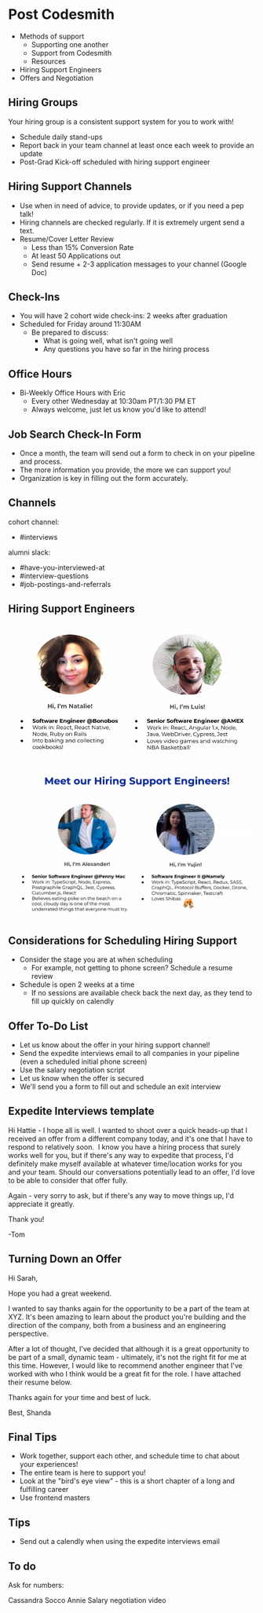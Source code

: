 # Post Codesmith

- Methods of support
  - Supporting one another
  - Support from Codesmith
  - Resources
- Hiring Support Engineers
- Offers and Negotiation

## Hiring Groups

Your hiring group is a consistent support system for you to work with!
- Schedule daily stand-ups
- Report back in your team channel at least once each week to provide an update
- Post-Grad Kick-off scheduled with hiring support engineer

## Hiring Support Channels

- Use when in need of advice, to provide updates, or if you need a pep talk!
- Hiring channels are checked regularly. If it is extremely urgent send a text.
- Resume/Cover Letter Review
  - Less than 15% Conversion Rate
  - At least 50 Applications out
  - Send resume + 2-3 application messages to your channel (Google Doc)

## Check-Ins

- You will have 2 cohort wide check-ins: 2 weeks after graduation
- Scheduled for Friday around 11:30AM
  - Be prepared to discuss:
    - What is going well, what isn't going well
    - Any questions you have so far in the hiring process

## Office Hours

- Bi-Weekly Office Hours with Eric
  - Every other Wednesday at 10:30am PT/1:30 PM ET
  - Always welcome, just let us know you'd like to attend!

## Job Search Check-In Form

- Once a month, the team will send out a form to check in on your pipeline and process.
- The more information you provide, the more we can support you!
- Organization is key in filling out the form accurately.

## Channels

cohort channel:
- #interviews

alumni slack:
- #have-you-interviewed-at
- #interview-questions
- #job-postings-and-referrals

## Hiring Support Engineers

![](2021-08-27-03-06-51.png)

![](2021-08-27-03-08-08.png)

## Considerations for Scheduling Hiring Support

- Consider the stage you are at when scheduling
  - For example, not getting to phone screen? Schedule a resume review
- Schedule is open 2 weeks at a time
  - If no sessions are available check back the next day, as they tend to fill up quickly on calendly

## Offer To-Do List

- Let us know about the offer in your hiring support channel!
- Send the expedite interviews email to all companies in your pipeline (even a scheduled initial phone screen)
- Use the salary negotiation script
- Let us know when the offer is secured
- We'll send you a form to fill out and schedule an exit interview

## Expedite Interviews template

Hi Hattie - I hope all is well.
I wanted to shoot over a quick heads-up that I received an offer from a different company today, and it's one that I have to respond to relatively soon. 
I know you have a hiring process that surely works well for you, but if there's any way to expedite that process, I'd definitely make myself available at whatever time/location works for you and your team.
Should our conversations potentially lead to an offer, I'd love to be able to consider that offer fully.

Again - very sorry to ask, but if there's any way to move things up, I'd appreciate it greatly.

Thank you!

-Tom

## Turning Down an Offer

Hi Sarah,

Hope you had a great weekend.

I wanted to say thanks again for the opportunity to be a part of the team at XYZ. It's been amazing to learn about the product you're building and the direction of the company, both from a business and an engineering perspective.

After a lot of thought, I've decided that although it is a great opportunity to be part of a small, dynamic team - ultimately, it's not the right fit for me at this time. However, I would like to recommend another engineer that I've worked with who I think would be a great fit for the role. I have attached their resume below.

Thanks again for your time and best of luck.

Best,
Shanda

## Final Tips

- Work together, support each other, and schedule time to chat about your experiences!
- The entire team is here to support you!
- Look at the "bird's eye view" - this is a short chapter of a long and fulfilling career
- Use frontend masters

## Tips

- Send out a calendly when using the expedite interviews email

## To do

Ask for numbers:

Cassandra Socco
Annie
Salary negotiation video
